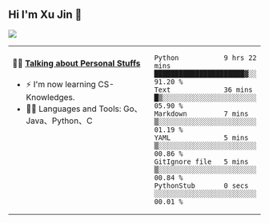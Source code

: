 
## Hi I'm Xu Jin 👋
![](https://komarev.com/ghpvc/?username=jiayouxujin&color=brightgreen&label=PROFILE+VIEWS)



<table align="center">
<tr>
<td valign="top" width="60%">

#### 🏋️‍♀️ <a href="https://github.com/jiayouxujin" target="_blank">Talking about Personal Stuffs</a>
<!-- recent_releases starts -->

- ⚡  I'm now learning CS-Knowledges.  
- 🏊‍♂️ Languages and Tools: Go、Java、Python、C
<!-- recent_releases ends -->
</td>
<td>
 
<!--START_SECTION:waka-->

```text
Python           9 hrs 22 mins   ██████████████████████▓░░   91.20 %
Text             36 mins         █▒░░░░░░░░░░░░░░░░░░░░░░░   05.90 %
Markdown         7 mins          ▒░░░░░░░░░░░░░░░░░░░░░░░░   01.19 %
YAML             5 mins          ▒░░░░░░░░░░░░░░░░░░░░░░░░   00.86 %
GitIgnore file   5 mins          ▒░░░░░░░░░░░░░░░░░░░░░░░░   00.84 %
PythonStub       0 secs          ░░░░░░░░░░░░░░░░░░░░░░░░░   00.01 %
```

<!--END_SECTION:waka-->
 
</td>
</tr>
</table>





